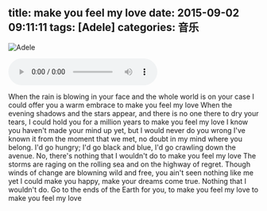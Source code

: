 title: make you feel my love
date: 2015-09-02 09:11:11
tags: [Adele]
categories: 音乐
---

![Adele](../../../../images/adele.jpg)


<audio src="../../../../images/Adele09MakeYouFeelMyLove.mp3" controls="controls">
Your browser does not support the audio tag.
</audio>


<!-- <video src="../../../../images/Make_You_Feel_My_Love_tunewap.com.mp4" controls="controls">
Your browser does not support the video tag.
</video>

<video id="video" controls="" preload="none" poster="../../../../images/adele.jpg">
            <source id="mp4" src="../../../../images/Make_You_Feel_My_Love_tunewap.com.mp4" type="video/mp4">
            <source id="webm" src="http://media.w3.org/2010/05/sintel/trailer.webm" type="video/webm">
            <source id="ogv" src="http://media.w3.org/2010/05/sintel/trailer.ogv" type="video/ogg">
            <p>Your user agent does not support the HTML5 Video element.</p>
            </video> -->

When the rain is blowing in your face
and the whole world is on your case
I could offer you a warm embrace
to make you feel my love
When the evening shadows and the stars appear,
and there is no one there to dry your tears,
I could hold you for a million years
to make you feel my love
I know you haven't made your mind up yet,
but I would never do you wrong
I've known it from the moment that we met,
no doubt in my mind where you belong.
I'd go hungry; I'd go black and blue,
I'd go crawling down the avenue.
No, there's nothing that I wouldn't do
to make you feel my love
The storms are raging on the rolling sea
and on the highway of regret.
Though winds of change are blowning wild and free,
you ain't seen nothing like me yet
I could make you happy, make your dreams come true.
Nothing that I wouldn't do.
Go to the ends of the Earth for you,
to make you feel my love
to make you feel my love